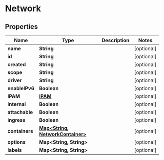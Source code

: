 
# Network

## Properties
Name | Type | Description | Notes
------------ | ------------- | ------------- | -------------
**name** | **String** |  |  [optional]
**id** | **String** |  |  [optional]
**created** | **String** |  |  [optional]
**scope** | **String** |  |  [optional]
**driver** | **String** |  |  [optional]
**enableIPv6** | **Boolean** |  |  [optional]
**IPAM** | [**IPAM**](IPAM.md) |  |  [optional]
**internal** | **Boolean** |  |  [optional]
**attachable** | **Boolean** |  |  [optional]
**ingress** | **Boolean** |  |  [optional]
**containers** | [**Map&lt;String, NetworkContainer&gt;**](NetworkContainer.md) |  |  [optional]
**options** | **Map&lt;String, String&gt;** |  |  [optional]
**labels** | **Map&lt;String, String&gt;** |  |  [optional]




